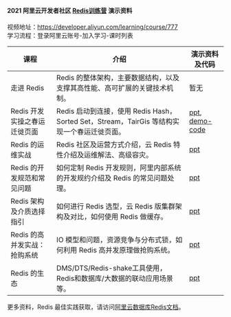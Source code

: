 #### 2021 阿里云开发者社区 [Redis训练营](https://developer.aliyun.com/learning/trainingcamp/redis/1) 演示资料

视频地址：https://developer.aliyun.com/learning/course/777  
学习流程：登录阿里云账号-加入学习-课时列表

| 课程                         | 介绍                                                         | 演示资料及代码                                               |
| ---------------------------- | ------------------------------------------------------------ | ------------------------------------------------------------ |
| 走进 Redis                   | Redis 的整体架构，主要数据结构，以及支撑其高性能、高可扩展的关键技术机制。 | 暂无                                                         |
| Redis 开发实操之春运迁徙页面 | Redis 启动到连接，使用 Redis Hash，Sorted Set，Stream，TairGis 等结构实现一个春运迁徙页面。 | [ppt](https://github.com/aliyun/alibabacloud-redis-training-demo/blob/master/slides/Redis%E5%BC%80%E5%8F%91%E5%AE%9E%E6%93%8D%E4%B9%8B%E6%98%A5%E8%BF%90%E8%BF%81%E5%BE%99%E9%A1%B5%E9%9D%A2.pdf), [demo-code](https://github.com/aliyun/alibabacloud-redis-training-demo/tree/master/spring-boot-example-redis) |
| Redis 的运维实战             | Redis 社区及运营方式介绍，云 Redis 特性介绍及运维解法、高级容灾。 | [ppt](https://github.com/aliyun/alibabacloud-redis-training-demo/blob/master/slides/Redis%E7%9A%84%E8%BF%90%E7%BB%B4%E5%AE%9E%E6%88%98.pdf) |
| Redis 的开发规范和常见问题   | 如何定制 Redis 开发规则，阿里内部系统的开发规约介绍及 Redis 的常见问题处理。 | [ppt](https://github.com/aliyun/alibabacloud-redis-training-demo/blob/master/slides/Redis%E7%9A%84%E5%BC%80%E5%8F%91%E8%A7%84%E8%8C%83%E5%92%8C%E5%B8%B8%E8%A7%81%E9%97%AE%E9%A2%98.pdf) |
| Redis 架构及介质选择指引     | 如何进行 Redis 选型，云 Redis 版集群架构及对比，如何使用 Redis 做缓存。 | [ppt](https://github.com/aliyun/alibabacloud-redis-training-demo/blob/master/slides/Redis%E6%9E%B6%E6%9E%84%E4%B8%8E%E4%BB%8B%E8%B4%A8%E9%80%89%E6%8B%A9%E6%8C%87%E5%BC%95.pdf) |
| Redis 的高并发实战：抢购系统 | IO 模型和问题，资源竞争与分布式锁，如何利用 Redis 高并发原理做抢购系统。 | [ppt](https://github.com/aliyun/alibabacloud-redis-training-demo/blob/master/slides/Redis%20%E7%9A%84%E9%AB%98%E5%B9%B6%E5%8F%91%E5%AE%9E%E6%88%98%EF%BC%9A%E6%8A%A2%E8%B4%AD%E7%B3%BB%E7%BB%9F%20.pdf) |
| Redis 的生态                 | DMS/DTS/Redis-shake工具使用，Redis和数据库/大数据的联动应用场景等。 | [ppt](https://github.com/aliyun/alibabacloud-redis-training-demo/blob/master/slides/Redis%E7%94%9F%E6%80%81.pdf) |

更多资料，Redis 最佳实践获取，请访问[阿里云数据库Redis文档](https://help.aliyun.com/product/26340.html)。
